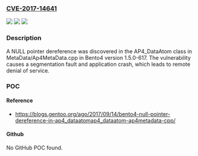 ### [CVE-2017-14641](https://cve.mitre.org/cgi-bin/cvename.cgi?name=CVE-2017-14641)
![](https://img.shields.io/static/v1?label=Product&message=n%2Fa&color=blue)
![](https://img.shields.io/static/v1?label=Version&message=n%2Fa&color=blue)
![](https://img.shields.io/static/v1?label=Vulnerability&message=n%2Fa&color=brighgreen)

### Description

A NULL pointer dereference was discovered in the AP4_DataAtom class in MetaData/Ap4MetaData.cpp in Bento4 version 1.5.0-617. The vulnerability causes a segmentation fault and application crash, which leads to remote denial of service.

### POC

#### Reference
- https://blogs.gentoo.org/ago/2017/09/14/bento4-null-pointer-dereference-in-ap4_dataatomap4_dataatom-ap4metadata-cpp/

#### Github
No GitHub POC found.

